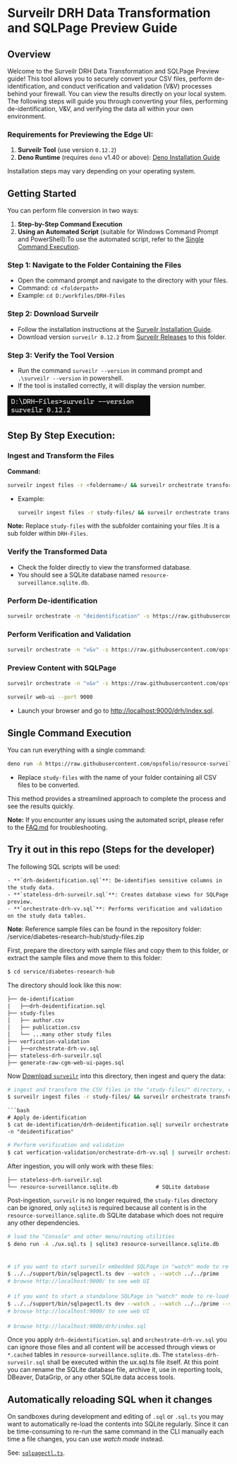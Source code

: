 # Surveilr DRH Data Transformation and SQLPage Preview Guide

## Overview

Welcome to the Surveilr DRH Data Transformation and SQLPage Preview guide! This
tool allows you to securely convert your CSV files, perform de-identification,
and conduct verification and validation (V&V) processes behind your firewall.
You can view the results directly on your local system. The following steps will
guide you through converting your files, performing de-identification, V&V, and
verifying the data all within your own environment.

### Requirements for Previewing the Edge UI:

1. **Surveilr Tool** (use version `0.12.2`)
2. **Deno Runtime** (requires `deno` v1.40 or above):
   [Deno Installation Guide](https://docs.deno.com/runtime/manual/getting_started/installation/)

Installation steps may vary depending on your operating system.

## Getting Started

You can perform file conversion in two ways:

1. **Step-by-Step Command Execution**
2. **Using an Automated Script** (suitable for Windows Command Prompt and
   PowerShell):To use the automated script, refer to the
   [Single Command Execution](#single-command-execution).

### Step 1: Navigate to the Folder Containing the Files

- Open the command prompt and navigate to the directory with your files.
- Command: `cd <folderpath>`
- Example: `cd D:/workfiles/DRH-Files`

### Step 2: Download Surveilr

- Follow the installation instructions at the
  [Surveilr Installation Guide](https://docs.opsfolio.com/surveilr/how-to/installation-guide).
- Download version `surveilr 0.12.2` from
  [Surveilr Releases](https://github.com/opsfolio/releases.opsfolio.com/releases)
  to this folder.

### Step 3: Verify the Tool Version

- Run the command `surveilr --version` in command prompt and
  `.\surveilr --version` in powershell.
- If the tool is installed correctly, it will display the version number.

![image1](./assets/surveilr-version-cmd.png)

## Step By Step Execution:

### Ingest and Transform the Files

**Command:**

```bash
surveilr ingest files -r <foldername>/ && surveilr orchestrate transform-csv
```

- Example:
  ```bash
  surveilr ingest files -r study-files/ && surveilr orchestrate transform-csv
  ```

**Note:** Replace `study-files` with the subfolder containing your files .It is
a sub folder within `DRH-Files`.

### Verify the Transformed Data

- Check the folder directly to view the transformed database.
- You should see a SQLite database named `resource-surveillance.sqlite.db`.

### Perform De-identification

```bash
surveilr orchestrate -n "deidentification" -s https://raw.githubusercontent.com/opsfolio/resource-surveillance-commons/main/service/diabetes-research-hub/de-identification/drh-deidentification.sql
```

### Perform Verification and Validation

```bash
surveilr orchestrate -n "v&v" -s https://raw.githubusercontent.com/opsfolio/resource-surveillance-commons/main/service/diabetes-research-hub/verfication-validation/orchestrate-drh-vv.sql
```

### Preview Content with SQLPage

```bash
surveilr orchestrate -n "v&v" -s https://raw.githubusercontent.com/opsfolio/resource-surveillance-commons/main/service/diabetes-research-hub/ux.auto.sql
```

```bash
surveilr web-ui --port 9000
```

- Launch your browser and go to
  [http://localhost:9000/drh/index.sql](http://localhost:9000/drh/index.sql).

## Single Command Execution

You can run everything with a single command:

```bash
deno run -A https://raw.githubusercontent.com/opsfolio/resource-surveillance-commons/main/service/diabetes-research-hub/drhctl.ts study-files
```

- Replace `study-files` with the name of your folder containing all CSV files to
  be converted.

This method provides a streamlined approach to complete the process and see the
results quickly.

**Note:** If you encounter any issues using the automated script, please refer
to the [FAQ.md](FAQ.md) for troubleshooting.

## Try it out in this repo (Steps for the developer)

The following SQL scripts will be used:

    - **`drh-deidentification.sql`**: De-identifies sensitive columns in the study data.
    - **`stateless-drh-surveilr.sql`**: Creates database views for SQLPage preview.
    - **`orchestrate-drh-vv.sql`**: Performs verification and validation on the study data tables.

**Note**: Reference sample files can be found in the repository folder:
/service/diabetes-research-hub/study-files.zip

First, prepare the directory with sample files and copy them to this folder, or
extract the sample files and move them to this folder:

```bash
$ cd service/diabetes-research-hub
```

The directory should look like this now:

```
├── de-identification
|   ├──drh-deidentification.sql
├── study-files
│   ├── author.csv
│   ├── publication.csv
│   └── ...many other study files    
├── verfication-validation
|   ├──orchestrate-drh-vv.sql
├── stateless-drh-surveilr.sql
├── generate-raw-cgm-web-ui-pages.sql
```

Now
[Download `surveilr`](https://docs.opsfolio.com/surveilr/how-to/installation-guide/)
into this directory, then ingest and query the data:

```bash
# ingest and transform the CSV files in the "study-files/" directory, creating resource-surveillance.sqlite.db
$ surveilr ingest files -r study-files/ && surveilr orchestrate transform-csv
```

````
```bash
# Apply de-identification
$ cat de-identification/drh-deidentification.sql| surveilr orchestrate -n "deidentification"
````

```bash
# Perform verification and validation
$ cat verfication-validation/orchestrate-drh-vv.sql | surveilr orchestrate -n "v&v"
```

After ingestion, you will only work with these files:

```
├── stateless-drh-surveilr.sql    
└── resource-surveillance.sqlite.db            # SQLite database
```

Post-ingestion, `surveilr` is no longer required, the `study-files` directory
can be ignored, only `sqlite3` is required because all content is in the
`resource-surveillance.sqlite.db` SQLite database which does not require any
other dependencies.

```bash
# load the "Console" and other menu/routing utilities   
$ deno run -A ./ux.sql.ts | sqlite3 resource-surveillance.sqlite.db


# if you want to start surveilr embedded SQLPage in "watch" mode to re-load files automatically
$ ../../support/bin/sqlpagectl.ts dev --watch . --watch ../../prime
# browse http://localhost:9000/ to see web UI

# if you want to start a standalone SQLPage in "watch" mode to re-load files automatically
$ ../../support/bin/sqlpagectl.ts dev --watch . --watch ../../prime --standalone
# browse http://localhost:9000/ to see web UI

# browse http://localhost:9000/drh/index.sql
```

Once you apply `drh-deidentification.sql` and `orchestrate-drh-vv.sql` you can
ignore those files and all content will be accessed through views or `*.cached`
tables in `resource-surveillance.sqlite.db`. The `stateless-drh-surveilr.sql`
shall be executed within the ux.sql.ts file itself. At this point you can rename
the SQLite database file, archive it, use in reporting tools, DBeaver, DataGrip,
or any other SQLite data access tools.

## Automatically reloading SQL when it changes

On sandboxes during development and editing of `.sql` or `.sql.ts` you may want
to automatically re-load the contents into SQLite regularly. Since it can be
time-consuming to re-run the same command in the CLI manually each time a file
changes, you can use _watch mode_ instead.

See: [`sqlpagectl.ts`](../../support/bin/sqlpagectl.ts).
